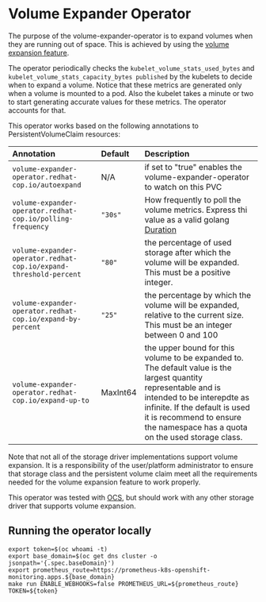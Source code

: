 # Volume Expander Operator

The purpose of the volume-expander-operator is to expand volumes when they are running out of space.
This is achieved by using the [volume expansion feature](https://kubernetes.io/docs/concepts/storage/persistent-volumes/#expanding-persistent-volumes-claims).

The operator periodically checks the `kubelet_volume_stats_used_bytes` and `kubelet_volume_stats_capacity_bytes published` by the kubelets to decide when to expand a volume.
Notice that these metrics are generated only when a volume is mounted to a pod. Also the kubelet takes a minute or two to start generating accurate values for these metrics. The operator accounts for that.

This operator works based on the following annotations to PersistentVolumeClaim resources:

| Annotation | Default  | Description  |
|:-|:-|:-|
| `volume-expander-operator.redhat-cop.io/autoexpand`  | N/A  | if set to "true" enables the volume-expander-operator to watch on this PVC  |
| `volume-expander-operator.redhat-cop.io/polling-frequency`  | `"30s"` | How frequently to poll the volume metrics. Express thi value as a valid golang [Duration](https://golang.org/pkg/time/#ParseDuration)  |
| `volume-expander-operator.redhat-cop.io/expand-threshold-percent` | `"80"` | the percentage of used storage after which the volume will be expanded. This must be a positive integer. |
| `volume-expander-operator.redhat-cop.io/expand-by-percent` | `"25"` | the percentage by which the volume will be expanded, relative to the current size. This must be an integer between 0 and 100 |
| `volume-expander-operator.redhat-cop.io/expand-up-to` | MaxInt64 | the upper bound for this volume to be expanded to. The default value is the largest quantity representable and is intended to be interepdte as infinite. If the default is used it is recommend to ensure the namespace has a quota on the used storage class. |

Note that not all of the storage driver implementations support volume expansion. It is a responsibility of the user/platform administrator to ensure that storage class and the persistent volume claim meet all the requirements needed for the volume expansion feature to work properly.

This operator was tested with [OCS](https://www.redhat.com/en/technologies/cloud-computing/openshift-container-storage), but should work with any other storage driver that supports volume expansion.

## Running the operator locally

```shell
export token=$(oc whoami -t)
export base_domain=$(oc get dns cluster -o jsonpath='{.spec.baseDomain}')
export prometheus_route=https://prometheus-k8s-openshift-monitoring.apps.${base_domain}
make run ENABLE_WEBHOOKS=false PROMETHEUS_URL=${prometheus_route} TOKEN=${token}
```